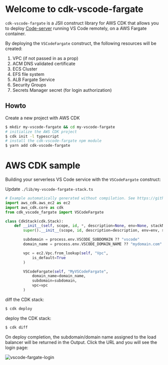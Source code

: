 # Welcome to cdk-vscode-fargate

`cdk-vscode-fargate` is a JSII construct library for AWS CDK that allows you to deploy [Code-server](https://github.com/orgs/linuxserver/packages/container/package/code-server) running VS Code remotely, on a AWS Fargate container.

By deploying the `VSCodeFargate` construct, the following resources will be created:

1. VPC (if not passed in as a prop)
2. ACM DNS validated certificate
3. ECS Cluster
4. EFS file system
5. ALB Fargate Service
6. Security Groups
7. Secrets Manager secret (for login authorization)

## Howto

Create a new project with AWS CDK

```sh
$ mkdir my-vscode-fargate && cd my-vscode-fargate
# initialize the AWS CDK project
$ cdk init -l typescript
# install the cdk-vscode-fargate npm module
$ yarn add cdk-vscode-fargate
```

# AWS CDK sample

Building your serverless VS Code service with the `VSCodeFargate` construct:

Update `./lib/my-vscode-fargate-stack.ts`

```python
# Example automatically generated without compilation. See https://github.com/aws/jsii/issues/826
import aws_cdk.aws_ec2 as ec2
import aws_cdk.core as cdk
from cdk_vscode_fargate import VSCodeFargate

class CdkStack(cdk.Stack):
    def __init__(self, scope, id, *, description=None, env=None, stackName=None, tags=None, synthesizer=None, terminationProtection=None, analyticsReporting=None):
        super().__init__(scope, id, description=description, env=env, stackName=stackName, tags=tags, synthesizer=synthesizer, terminationProtection=terminationProtection, analyticsReporting=analyticsReporting)

        subdomain = process.env.VSCODE_SUBDOMAIN ?? "vscode"
        domain_name = process.env.VSCODE_DOMAIN_NAME ?? "mydomain.com"

        vpc = ec2.Vpc.from_lookup(self, "Vpc",
            is_default=True
        )

        VSCodeFargate(self, "MyVSCodeFargate",
            domain_name=domain_name,
            subdomain=subdomain,
            vpc=vpc
        )
```

diff the CDK stack:

```sh
$ cdk deploy
```

deploy the CDK stack:

```sh
$ cdk diff
```

On deploy completion, the subdomain/domain name assigned to the load balancer will be returned in the Output. Click the URL and you will see the login page:

![vscode-fargate-login](./images/vscode-fargate-login.png)

